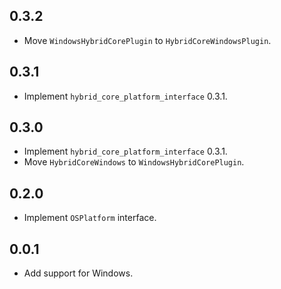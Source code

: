 ## 0.3.2

* Move `WindowsHybridCorePlugin` to `HybridCoreWindowsPlugin`.

## 0.3.1

* Implement `hybrid_core_platform_interface` 0.3.1.

## 0.3.0

* Implement `hybrid_core_platform_interface` 0.3.1.
* Move `HybridCoreWindows` to `WindowsHybridCorePlugin`.

## 0.2.0

* Implement `OSPlatform` interface.

## 0.0.1

* Add support for Windows.
